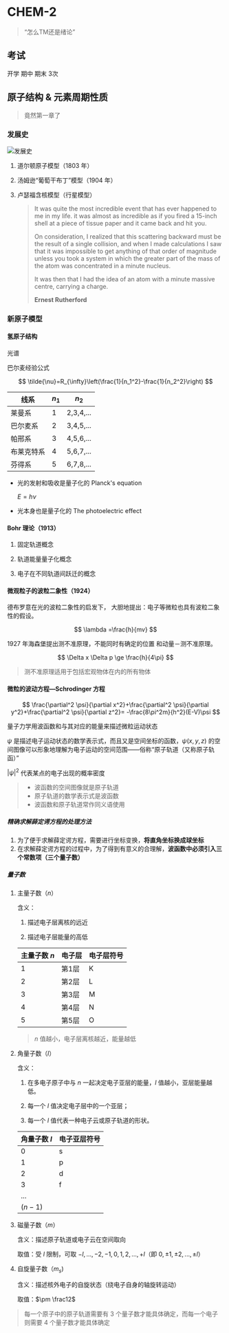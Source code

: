 # CHEM-2

> “怎么TM还是绪论”

## 考试

开学 期中 期末 3次

## 原子结构 & 元素周期性质

> 竟然第一章了

### 发展史

![发展史](./1.png)

1. 道尔顿原子模型（1803 年）

2. 汤姆逊“葡萄干布丁”模型（1904 年）

3. 卢瑟福含核模型（行星模型）

   > It was quite the most incredible event that has ever happened to me in my life. it was almost as incredible as if you fired a 15-inch shell at a piece of tissue paper and it came back and hit you.
   >
   > On consideration, I realized that this scattering backward must be the result of a single collision, and when I made calculations I saw that it was impossible to get anything of that order of magnitude unless you took a system in which the greater part of the mass of the atom was concentrated in a minute nucleus.
   >
   > It was then that I had the idea of an atom with a minute massive centre, carrying a charge.
   >
   > **Ernest Rutherford**

### 新原子模型

#### 氢原子结构

光谱

巴尔麦经验公式

$$
\tilde{\nu}=R_{\infty}\left(\frac{1}{n_1^2}-\frac{1}{n_2^2}\right)
$$

| 线系    | $n_1$ | $n_2$     |
| ----- | ----- | --------- |
| 莱曼系   | 1     | 2,3,4,... |
| 巴尔麦系  | 2     | 3,4,5,... |
| 帕邢系   | 3     | 4,5,6,... |
| 布莱克特系 | 4     | 5,6,7,... |
| 芬得系   | 5     | 6,7,8,... |

- 光的发射和吸收是量子化的 Planck's equation

  $E=h\nu$

- 光本身也是量子化的 The photoelectric effect

#### Bohr 理论（1913）
   
1. 固定轨道概念

2. 轨道能量量子化概念

3. 电子在不同轨道间跃迁的概念

#### 微观粒子的波粒二象性（1924）

德布罗意在光的波粒二象性的启发下，
大胆地提出：电子等微粒也具有波粒二象性的假设。

$$
\lambda =\frac{h}{mv}
$$

1927 年海森堡提出测不准原理，不能同时有确定的位置
和动量－测不准原理。

$$
\Delta x \Delta p \ge \frac{h}{4\pi}
$$

> 测不准原理适用于包括宏观物体在内的所有物体

#### 微粒的波动方程—Schrodinger 方程

$$
\frac{\partial^2 \psi}{\partial x^2}+\frac{\partial^2 \psi}{\partial y^2}+\frac{\partial^2 \psi}{\partial z^2}=
-\frac{8\pi^2m}{h^2}(E-V)\psi
$$

量子力学用波函数和与其对应的能量来描述微粒运动状态

$\psi$ 是描述电子运动状态的数学表示式，而且又是空间坐标的函数，$\psi(x,y,z)$ 的空间图像可以形象地理解为电子运动的空间范围——俗称“原子轨道（又称原子轨函）”

$|\psi|^2$ 代表某点的电子出现的概率密度

> - 波函数的空间图像就是原子轨道
> - 原子轨道的数学表示式是波函数
> - 波函数和原子轨道常作同义语使用

##### 精确求解薛定谔方程的处理方法

1. 为了便于求解薛定谔方程，需要进行坐标变换，**将直角坐标换成球坐标**
2. 在求解薛定谔方程的过程中，为了得到有意义的合理解，**波函数中必须引入三个常数项（三个量子数）**

##### 量子数

1. 主量子数（$n$）

   含义：

   1. 描述电子层离核的远近
   
   2. 描述电子层能量的高低
   
   |主量子数 $n$|电子层|电子层符号|
   |-|-|-|
   |1|第1层|K|
   |2|第2层|L|
   |3|第3层|M|
   |4|第4层|N|
   |5|第5层|O|
   
   > $n$ 值越小，电子层离核越近，能量越低
2. 角量子数（$l$）
 
   含义：
   1. 在多电子原子中与 $n$ 一起决定电子亚层的能量，$l$ 值越小，亚层能量越低。
   
   2. 每一个 $l$ 值决定电子层中的一个亚层；
   
   3. 每一个 $l$ 值代表一种电子云或原子轨道的形状。

   | 角量子数 $l$ |电子亚层符号 |
   |-|-|
   |$0$|s|
   |$1$|p|
   |$2$|d|
   |$3$|f|
   |$...$| |
   |$(n-1)$| |
   
3. 磁量子数（$m$）

   含义：描述原子轨道或电子云在空间取向
   
   取值：受 $l$ 限制，可取 $-l,...,-2,-1,0,1,2,...,+l$（即 $0,\pm 1,\pm 2,...,\pm l$）   

4. 自旋量子数（$m_s$)

   含义：描述核外电子的自旋状态（绕电子自身的轴旋转运动）

   取值：$\pm \frac12$

> 每一个原子中的原子轨道需要有 3 个量子数才能具体确定，而每一个电子则需要 4 个量子数才能具体确定
